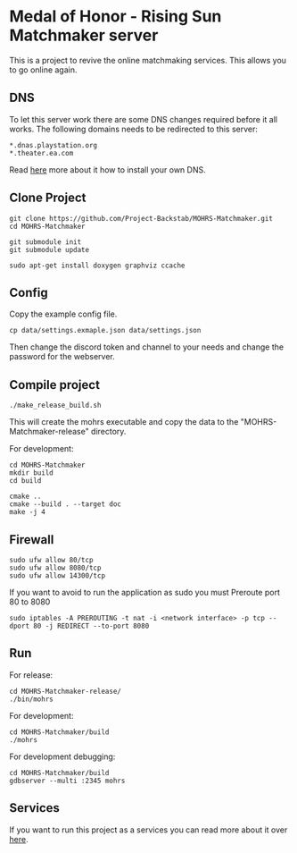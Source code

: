 # Medal of Honor - Rising Sun Matchmaker server

This is a project to revive the online matchmaking services. This allows you to go online again. 

## DNS

To let this server work there are some DNS changes required before it all works.
The following domains needs to be redirected to this server:

	*.dnas.playstation.org
	*.theater.ea.com

Read [here](dns/Readme.md) more about it how to install your own DNS.


## Clone Project

```
git clone https://github.com/Project-Backstab/MOHRS-Matchmaker.git
cd MOHRS-Matchmaker

git submodule init
git submodule update

sudo apt-get install doxygen graphviz ccache
```

## Config

Copy the example config file.

```
cp data/settings.exmaple.json data/settings.json
```

Then change the discord token and channel to your needs and change the password for the webserver.

## Compile project

```
./make_release_build.sh
```
This will create the mohrs executable and copy the data to the "MOHRS-Matchmaker-release" directory.

For development:
```
cd MOHRS-Matchmaker
mkdir build
cd build

cmake ..
cmake --build . --target doc
make -j 4
```

## Firewall

```
sudo ufw allow 80/tcp
sudo ufw allow 8080/tcp
sudo ufw allow 14300/tcp
```

If you want to avoid to run the application as sudo you must Preroute port 80 to 8080
```
sudo iptables -A PREROUTING -t nat -i <network interface> -p tcp --dport 80 -j REDIRECT --to-port 8080
```

## Run

For release:
```
cd MOHRS-Matchmaker-release/
./bin/mohrs
```

For development:
```
cd MOHRS-Matchmaker/build
./mohrs
```

For development debugging:
```
cd MOHRS-Matchmaker/build
gdbserver --multi :2345 mohrs
```

## Services

If you want to run this project as a services you can read more about it over [here](service/Readme.md).